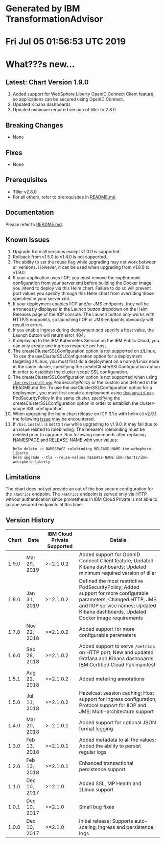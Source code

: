 # Generated by IBM TransformationAdvisor
# Fri Jul 05 01:56:53 UTC 2019
# What???s new...

## Latest: Chart Version 1.9.0

1. Added support for WebSphere Liberty OpenID Connect Client feature, so applications can be secured using OpenID Connect. 
1. Updated Kibana dashboards
1. Updated minimum required version of tiller to 2.8.0

## Breaking Changes

* None

## Fixes

* None

## Prerequisites

* Tiller v2.8.0
* For all others, refer to prerequisites in [README.md](https://github.com/IBM/charts/tree/master/stable/ibm-websphere-liberty/README.md).

## Documentation

Please refer to [README.md](https://github.com/IBM/charts/tree/master/stable/ibm-websphere-liberty/README.md).

## Known Issues

1. Upgrade from all versions except v1.0.0 is supported.
1. Rollback from v1.5.0 to v1.4.0 is not supported.
1. The ability to set the reuse flag while upgrading may not work between all versions. However, it can be used when upgrading from v1.8.0 to v1.9.0.
1. If your application uses IIOP, you must remove the iiopEndpoint configuration from your server.xml before building the Docker image you intend to deploy via this Helm chart. Failure to do so will prevent port values you specify through this Helm chart from overriding those specified in your server.xml.
1. If your deployment enables IIOP and/or JMS endpoints, they will be erroneously displayed in the Launch button dropdown on the Helm Releases page of the ICP console. The Launch button only works with HTTP/S endpoints, so launching IIOP or JMS endpoints obviously will result in errors.
1. If you enable ingress during deployment _and_ specify a host value, the Launch button will return error 404.
1. If deploying to the IBM Kubernetes Service on the IBM Public Cloud, you can only create one ingress resource per host.
1. The createClusterSSLConfiguration option is not supported on z/Linux. To use the useClusterSSLConfiguration option for a deployment targeting z/Linux, you must first do a deployment on a non-z/Linux node in the same cluster, specifying the createClusterSSLConfiguration option in order to establish the cluster-scope SSL configuration.
1. The createClusterSSLConfiguration option is not supported when using [`ibm-restricted-psp`](https://ibm.biz/cpkspec-psp) PodSecurityPolicy or the custom one defined in the README.md file. To use the useClusterSSLConfiguration option for a deployment, you must first create a deployment using [`ibm-anyuid-psp`](https://ibm.biz/cpkspec-psp) PodSecurityPolicy in the same cluster, specifying the createClusterSSLConfiguration option in order to establish the cluster-scope SSL configuration.
1. When upgrading the helm chart release on ICP 3.1.x with helm cli v2.9.1, the following [issue](https://github.com/helm/helm/issues/4337) may be encountered. 
1. If `rbac.install` is set to `true` while upgrading to v1.9.0, it may fail due to an issue related to rolebinding. The release's rolebinding must be deleted prior to upgrade. Run following commands after replacing NAMESPACE and RELEASE-NAME with your values:
    ```
    helm delete -n NAMESPACE rolebinding RELEASE-NAME-ibm-websphere-liberty
    helm upgrade --tls --reuse-values RELEASE-NAME ibm-charts/ibm-websphere-liberty
    ```

## Limitations

The chart does not yet provide an out of the box secure configuration for the `/metrics` endpoint.  The `/metrics` endpoint is served only via HTTP without authentication since prometheus in IBM Cloud Private is not able to scrape secured endpoints at this time.

## Version History

| Chart | Date          | IBM Cloud Private Supported | Details                      |
| ----- | ------------- | --------------------------- | ---------------------------- |
| 1.9.0 | Mar 29, 2019  | >=2.1.0.2                   |  Added support for OpenID Connect Client feature; Updated Kibana dashboards; Updated minimum required version of tiller     |
| 1.8.0 | Jan 31, 2019  | >=2.1.0.2                   |  Defined the most restrictive PodSecurityPolicy; Added support for more configurable parameters; Changed HTTP, JMS and IIOP service names; Updated Kibana dashboards, Updated Docker image requirements     |
| 1.7.0 | Nov 22, 2018  | >=2.1.0.2                   |  Added support for more configurable parameters     |
| 1.6.0 | Sep 28, 2018  | >=2.1.0.2                   |  Added support to serve `/metrics` on HTTP port; New and updated Grafana and Kibana dashboards; IBM Certified Cloud Pak manifest     |
| 1.5.1 | Aug 22, 2018  | >=2.1.0.2                   |  Added metering annotations                          |
| 1.5.0 | Jul 11, 2018  | >=2.1.0.2                   |  Hazelcast session caching; Host support for Ingress configuration; Protocol support for IIOP and JMS; Multi-architecture support  |
| 1.4.0 | Mar 20, 2018  | >=2.1.0.1                   |  Added support for optional JSON format logging    |
| 1.3.0 | Feb 13, 2018  | >=2.1.0.1                   |  Added metadata to all the values; Added the ability to persist regular logs   |
| 1.2.0 | Feb 13, 2018  | >=2.1.0.1                   |  Enhanced transactional persistence support          |
| 1.1.0 | Dec 10, 2017  | >=2.1.0                     |  Added SSL, MP Health and zLinux support             |
| 1.0.1 | Dec 10, 2017  | >=2.1.0                     |  Small bug fixes                                     |
| 1.0.0 | Dec 10, 2017  | >=2.1.0                     |  Initial release; Supports auto-scaling, ingress and persistence logs |
